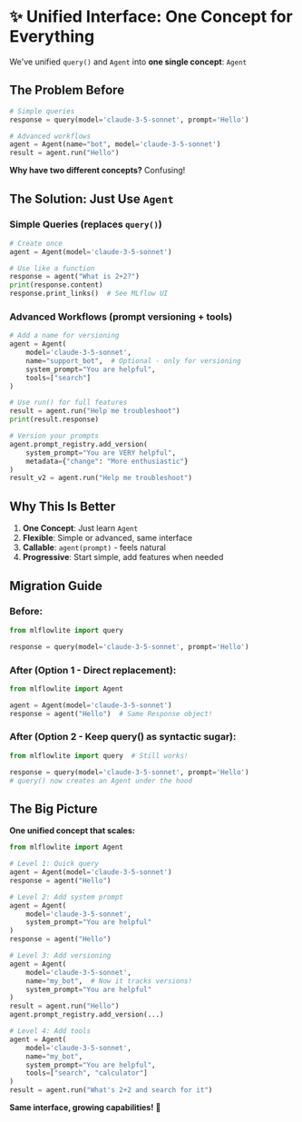 # ✨ Unified Interface: One Concept for Everything

We've unified `query()` and `Agent` into **one single concept**: `Agent`

## The Problem Before

```python
# Simple queries
response = query(model='claude-3-5-sonnet', prompt='Hello')

# Advanced workflows  
agent = Agent(name="bot", model='claude-3-5-sonnet')
result = agent.run("Hello")
```

**Why have two different concepts?** Confusing!

## The Solution: Just Use `Agent`

### Simple Queries (replaces `query()`)

```python
# Create once
agent = Agent(model='claude-3-5-sonnet')

# Use like a function
response = agent("What is 2+2?")
print(response.content)
response.print_links()  # See MLflow UI
```

### Advanced Workflows (prompt versioning + tools)

```python
# Add a name for versioning
agent = Agent(
    model='claude-3-5-sonnet',
    name="support_bot",  # Optional - only for versioning
    system_prompt="You are helpful",
    tools=["search"]
)

# Use run() for full features
result = agent.run("Help me troubleshoot")
print(result.response)

# Version your prompts
agent.prompt_registry.add_version(
    system_prompt="You are VERY helpful",
    metadata={"change": "More enthusiastic"}
)
result_v2 = agent.run("Help me troubleshoot")
```

## Why This Is Better

1. **One Concept**: Just learn `Agent`
2. **Flexible**: Simple or advanced, same interface
3. **Callable**: `agent(prompt)` - feels natural
4. **Progressive**: Start simple, add features when needed

## Migration Guide

### Before:
```python
from mlflowlite import query

response = query(model='claude-3-5-sonnet', prompt='Hello')
```

### After (Option 1 - Direct replacement):
```python
from mlflowlite import Agent

agent = Agent(model='claude-3-5-sonnet')
response = agent("Hello")  # Same Response object!
```

### After (Option 2 - Keep query() as syntactic sugar):
```python
from mlflowlite import query  # Still works!

response = query(model='claude-3-5-sonnet', prompt='Hello')
# query() now creates an Agent under the hood
```

## The Big Picture

**One unified concept that scales:**

```python
from mlflowlite import Agent

# Level 1: Quick query
agent = Agent(model='claude-3-5-sonnet')
response = agent("Hello")

# Level 2: Add system prompt
agent = Agent(
    model='claude-3-5-sonnet',
    system_prompt="You are helpful"
)
response = agent("Hello")

# Level 3: Add versioning
agent = Agent(
    model='claude-3-5-sonnet',
    name="my_bot",  # Now it tracks versions!
    system_prompt="You are helpful"
)
result = agent.run("Hello")
agent.prompt_registry.add_version(...)

# Level 4: Add tools
agent = Agent(
    model='claude-3-5-sonnet',
    name="my_bot",
    system_prompt="You are helpful",
    tools=["search", "calculator"]
)
result = agent.run("What's 2+2 and search for it")
```

**Same interface, growing capabilities!** 🎉

